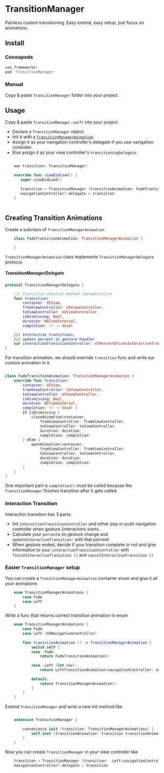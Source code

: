 TransitionManager
=================

Painless custom transitioning. Easy extend, easy setup, just focus on animations.

Install
----

### Cocoapods

``` ruby
use_frameworks!
pod 'TransitionManager'
```

### Manual

Copy & paste `TransitionManager` folder into your project.

Usage 
-----

Copy & paste `TransitionManager.swift` into your project.

-  Declare a `TransitionManager` object.  
-  Init it with a [`TransitionManagerAnimation`](#Create)  
-  Assign it as your navigation controller's delegate if you use navigation controller.  
  -  Else assign it as your view controller's `transitioningDelegate`.  

``` swift
	
	var transition: TransitionManager!
	    
	override func viewDidLoad() {
	   super.viewDidLoad()
	   
	   transition = TransitionManager (transitionAnimation: FadeTransitionAnimation())
	   navigationController?.delegate = transition
	}
	
```


Creating Transition Animations <a id="Create"></a>
-----


Create a subclass of `TransitionManagerAnimation` 

``` swift
	class FadeTransitionAnimation: TransitionManagerAnimation {

	}
```

`TransitionManagerAnimation` class implements `TransitionManagerDelegate` protocol.

##### TransitionManagerDelegate <a id="Delegate"></a>

``` swift
protocol TransitionManagerDelegate {

    /// Transition nimation method implementation
    func transition(
        container: UIView,
        fromViewController: UIViewController,
        toViewController: UIViewController,
        isDismissing: Bool,
        duration: NSTimeInterval,
        completion: () -> Void)

    /// Interactive transitions,
    /// update percent in gesture handler
    var interactionTransitionController: UIPercentDrivenInteractiveTransition? { get set }
}
```

For transition animation, we should override `transition` func and write our custom animation in it.

``` swift

class FadeTransitionAnimation: TransitionManagerAnimation {
    override func transition(
        container: UIView,
        fromViewController: UIViewController,
        toViewController: UIViewController,
        isDismissing: Bool,
        duration: NSTimeInterval,
        completion: () -> Void) {
        if isDismissing {
            closeAnimation(container,
                fromViewController: fromViewController,
                toViewController: toViewController,
                duration: duration,
                completion: completion)
        } else {
            openAnimation(container,
                fromViewController: fromViewController,
                toViewController: toViewController,
                duration: duration,
                completion: completion)
        }
    }    
}

```

One important part is `completion()` must be called because the `TransitionManager` finishes transition after it gets called.


### Interaction Transition

Interaction transition has 3 parts:
* Init `interactionTransitionController` and either pop or push navigation controller when gesture (interaction) starts.
* Calculate your `percent`s on gesture change and `updateInteractiveTransition:` with that percent
* When gesture ended, decide if your transition complete or not and give information to your `interactionTransitionController` with `finishInteractiveTransition ()` and `cancelInteractiveTransition ()`


### Easier `TransitionManager` setup

You can create a `TransitionManagerAnimation` container enum and give it all your animations

``` swift
	enum TransitionManagerAnimations {
	    case Fade
	    case Left
	}
```

Write a func that returns correct transition animation in enum

``` swift
	enum TransitionManagerAnimations {
	    case Fade
	    case Left (UINavigationController)
	    
	    func transitionAnimation () -> TransitionManagerAnimation {
	        switch self {
	        case .Fade:
	            return FadeTransitionAnimation()
	            
	        case .Left (let nav):
	            return LeftTransitionAnimation(navigationController: nav)
	            
	        default:
	            return TransitionManagerAnimation()
	        }
	    }
	}
```

Extend `TransitionManager` and write a new init method like

``` swift

	extension TransitionManager {
	    
	    convenience init (transition: TransitionManagerAnimations) {
	        self.init (transitionAnimation: transition.transitionAnimation())
	    }
	}

```

Now you can create `TransitionManager` in your view controller like

``` swift
	transition = TransitionManager (transition: .Left(navigationController!))
	navigationController?.delegate = transition
```
